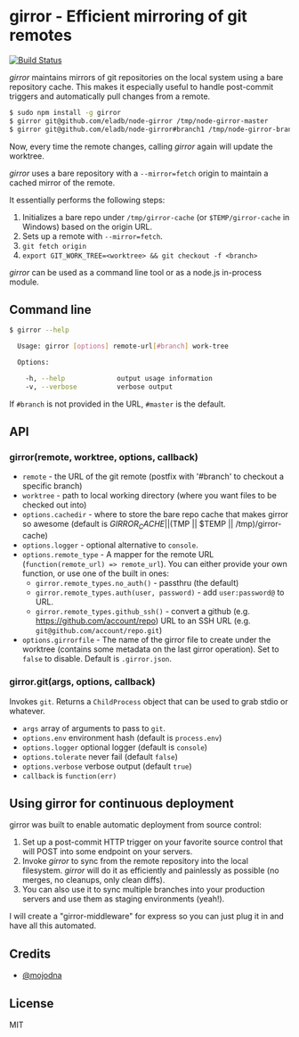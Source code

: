 # girror - Efficient mirroring of git remotes #

[![Build Status](https://secure.travis-ci.org/eladb/node-girror.png?branch=master)](http://travis-ci.org/eladb/node-girror)

_girror_ maintains mirrors of git repositories on the local system using a bare repository cache.
This makes it especially useful to handle post-commit triggers and automatically pull changes from a remote.

```bash
$ sudo npm install -g girror
$ girror git@github.com/eladb/node-girror /tmp/node-girror-master
$ girror git@github.com/eladb/node-girror#branch1 /tmp/node-girror-branch1
```

Now, every time the remote changes, calling _girror_ again will update the worktree.

_girror_ uses a bare repository with a `--mirror=fetch` origin to maintain a cached mirror of the remote.

It essentially performs the following steps:

 1. Initializes a bare repo under `/tmp/girror-cache` (or `$TEMP/girror-cache` in Windows) based on the origin URL.
 2. Sets up a remote with `--mirror=fetch`.
 3. `git fetch origin`
 4. `export GIT_WORK_TREE=<worktree> && git checkout -f <branch>`

_girror_ can be used as a command line tool or as a node.js in-process module.

## Command line ##

```bash
$ girror --help

  Usage: girror [options] remote-url[#branch] work-tree

  Options:

    -h, --help             output usage information
    -v, --verbose          verbose output

```

If `#branch` is not provided in the URL, `#master` is the default.

## API ##

### girror(remote, worktree, options, callback) ###

 * `remote` - the URL of the git remote (postfix with '#branch' to checkout a specific branch)
 * `worktree` - path to local working directory (where you want files to be checked out into)
 * `options.cachedir` - where to store the bare repo cache that makes girror so awesome (default is $GIRROR_CACHE || ($TMP || $TEMP || /tmp)/girror-cache)
 * `options.logger` - optional alternative to `console`.
 * `options.remote_type` - A mapper for the remote URL (`function(remote_url) => remote_url`).
   You can either provide your own function, or use one of the built in ones:
   * `girror.remote_types.no_auth()` - passthru (the default)
   * `girror.remote_types.auth(user, password)` - add `user:password@` to URL.
   * `girror.remote_types.github_ssh()` - convert a github (e.g. https://github.com/account/repo) URL to an 
     SSH URL (e.g. `git@github.com/account/repo.git`)
 * `options.girrorfile` - The name of the girror file to create under the worktree (contains some metadata on the last girror operation). Set to `false` to disable. Default is `.girror.json`.

### girror.git(args, options, callback) ###

Invokes `git`. Returns a `ChildProcess` object that can be used to grab stdio or whatever.

 * `args` array of arguments to pass to `git`.
 * `options.env` environment hash (default is `process.env`)
 * `options.logger` optional logger (default is `console`)
 * `options.tolerate` never fail (default `false`)
 * `options.verbose` verbose output (default `true`)
 * `callback` is `function(err)`

## Using girror for continuous deployment ##

girror was built to enable automatic deployment from source control:

 1. Set up a post-commit HTTP trigger on your favorite source control that will POST into some endpoint on your servers.
 2. Invoke _girror_ to sync from the remote repository into the local filesystem. _girror_ will do it as efficiently and painlessly as possible (no merges, no cleanups, only clean diffs).
 3. You can also use it to sync multiple branches into your production servers and use them as staging environments (yeah!).

I will create a "girror-middleware" for express so you can just plug it in and have all this automated.

## Credits ##

 * [@mojodna](https://github.com/mojodna)

## License ##

MIT
